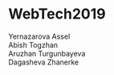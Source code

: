 # WebTech2019
Yernazarova Assel
<br>
Abish Togzhan
<br>
Aruzhan Turgunbayeva
<br>
Dagasheva Zhanerke 
